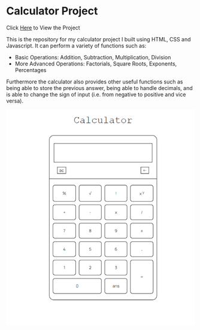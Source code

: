 # Calculator Project

Click [Here](https://dvelazq1.github.io/calculatorProject/) to View the Project

This is the repository for my calculator project I built using HTML, CSS and Javascript. It can perform a variety of functions such as:

* Basic Operations: Addition, Subtraction, Multiplication, Division
* More Advanced Operations: Factorials, Square Roots, Exponents, Percentages

Furthermore the calculator also provides other useful functions such as being able to store the previous answer, being able to handle decimals, and is able to change the sign of input (i.e. from negative to positive and vice versa).

![Landing Page Project](/images/projectScreenshot.png)
